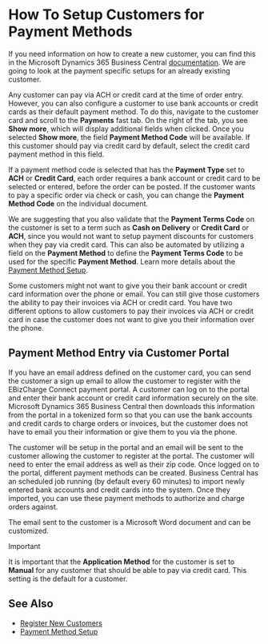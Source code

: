 # How To Setup Customers for Payment Methods

If you need information on how to create a new customer, you can find this in the Microsoft Dynamics 365 Business Central [documentation](https://docs.microsoft.com/en-US/dynamics365/financials/sales-how-register-new-customers). We are going to look at the payment specific setups for an already existing customer.

Any customer can pay via ACH or credit card at the time of order entry. However, you can also configure a customer to use bank accounts or credit cards as their default payment method. To do this, navigate to the customer card and scroll to the **Payments** fast tab. On the right of the tab, you see **Show more**, which will display additional fields when clicked. Once you selected **Show more**, the field **Payment Method Code** will be available. If this customer should pay via credit card by default, select the credit card payment method in this field.

If a payment method code is selected that has the **Payment Type** set to **ACH** or **Credit Card**, each order requires a bank account or credit card to be selected or entered, before the order can be posted. If the customer wants to pay a specific order via check or cash, you can change the **Payment Method Code** on the individual document.

We are suggesting that you also validate that the **Payment Terms Code** on the customer is set to a term such as **Cash on Delivery** or **Credit Card** or **ACH**, since you would not want to setup payment discounts for customers when they pay via credit card. This can also be automated by utilizing a field on the **Payment Method** to define the **Payment Terms Code** to be used for the specific **Payment Method**. Learn more details about the [Payment Method Setup](additional.setups.md#payment-method-setup).

Some customers might not want to give you their bank account or credit card information over the phone or email. You can still give those customers the ability to pay their invoices via ACH or credit card. You have two different options to allow customers to pay their invoices via ACH or credit card in case the customer does not want to give you their information over the phone.

## Payment Method Entry via Customer Portal

If you have an email address defined on the customer card, you can send the customer a sign up email to allow the customer to register with the EBizCharge Connect payment portal. A customer can log on to the portal and enter their bank account or credit card information securely on the site. Microsoft Dynamics 365 Business Central then downloads this information from the portal in a tokenized form so that you can use the bank accounts and credit cards to charge orders or invoices, but the customer does not have to email you their information or give them to you via the phone.

The customer will be setup in the portal and an email will be sent to the customer allowing the customer to register at the portal. The customer will need to enter the email address as well as their zip code. Once logged on to the portal, different payment methods can be created. Business Central has an scheduled job running (by default every 60 minutes) to import newly entered bank accounts and credit cards into the system. Once they imported, you can use these payment methods to authorize and charge orders against.

The email sent to the customer is a Microsoft Word document and can be customized. <!-- Learn more about [Customizing Sign up Email](how-to-customize-signup-email.md). -->

> [!IMPORTANT]
> It is important that the **Application Method** for the customer is set to **Manual** for any customer that should be able to pay via credit card. This setting is the default for a customer.

## See Also

- [Register New Customers](https://docs.microsoft.com/en-US/dynamics365/financials/sales-how-register-new-customers)
- [Payment Method Setup](additional.setups.md#payment-method-setup)
<!-- - [Customizing Sign up Email](how-to-customize-signup-email.md) -->
